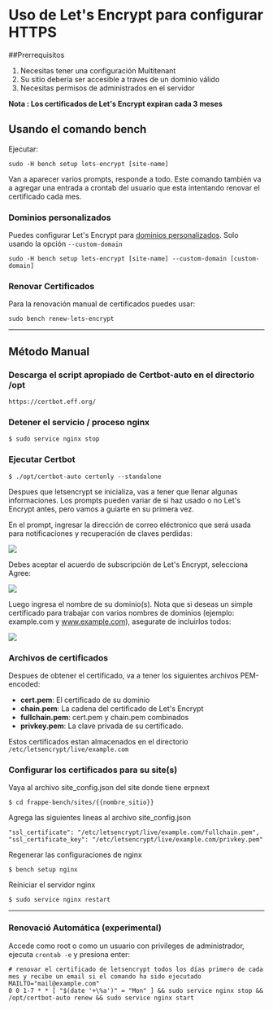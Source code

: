 # Uso de Let's Encrypt para configurar HTTPS

##Prerrequisitos

1. Necesitas tener una configuración Multitenant
2. Su sitio debería ser accesible a traves de un dominio válido
3. Necesitas permisos de administrados en el servidor

**Nota : Los certificados de Let's Encrypt expiran cada 3 meses**

## Usando el comando bench

Ejecutar:

    sudo -H bench setup lets-encrypt [site-name]

Van a aparecer varios prompts, responde a todo. Este comando también va a agregar una entrada a crontab del usuario que esta intentando renovar el certificado cada mes.

### Dominios personalizados

Puedes configurar Let's Encrypt para [dominios personalizados](adding-custom-domains.html). Solo usando la opción `--custom-domain`

    sudo -H bench setup lets-encrypt [site-name] --custom-domain [custom-domain]

### Renovar Certificados

Para la renovación manual de certificados puedes usar:

    sudo bench renew-lets-encrypt

<hr>

## Método Manual
### Descarga el script apropiado de Certbot-auto en el directorio /opt

    https://certbot.eff.org/

### Detener el servicio / proceso nginx

    $ sudo service nginx stop

### Ejecutar Certbot

    $ ./opt/certbot-auto certonly --standalone

Despues que letsencrypt se inicializa, vas a tener que llenar algunas informaciones. Los prompts pueden variar de si haz usado o no Let's Encrypt antes, pero vamos a guiarte en su primera vez.

En el prompt, ingresar la dirección de correo eléctronico que será usada para notificaciones y recuperación de claves perdidas:

![](https://assets.digitalocean.com/articles/letsencrypt/le-email.png)

Debes aceptar el acuerdo de subscripción de Let's Encrypt, selecciona Agree:

![](https://assets.digitalocean.com/articles/letsencrypt/le-agreement.png)

Luego ingresa el nombre de su dominio(s). Nota que si deseas un simple certificado para trabajar con
varios nombres de dominios (ejemplo: example.com y www.example.com), asegurate de incluirlos todos:

![](https://assets.digitalocean.com/articles/letsencrypt/le-domain.png)

### Archivos de certificados

Despues de obtener el certificado, va a tener los siguientes archivos PEM-encoded:

* **cert.pem**: El certificado de su dominio
* **chain.pem**: La cadena del certificado de Let's Encrypt
* **fullchain.pem**: cert.pem y chain.pem combinados
* **privkey.pem**: La clave privada de su certificado.

Estos certificados estan almacenados en el directorio `/etc/letsencrypt/live/example.com`

### Configurar los certificados para su site(s)

Vaya al archivo site_config.json del site donde tiene erpnext

    $ cd frappe-bench/sites/{{nombre_sitio}}

Agrega las siguientes lineas al archivo site_config.json

    "ssl_certificate": "/etc/letsencrypt/live/example.com/fullchain.pem",
    "ssl_certificate_key": "/etc/letsencrypt/live/example.com/privkey.pem"


Regenerar las configuraciones de nginx

    $ bench setup nginx

Reiniciar el servidor nginx

    $ sudo service nginx restart

---

### Renovació Automática (experimental)

Accede como root o como un usuario con privileges de administrador, ejecuta `crontab -e` y presiona enter:


    # renovar el certificado de letsencrypt todos los días primero de cada mes y recibe un email si el comando ha sido ejecutado
    MAILTO="mail@example.com"
    0 0 1-7 * * [ "$(date '+\%a')" = "Mon" ] && sudo service nginx stop && /opt/certbot-auto renew && sudo service nginx start
